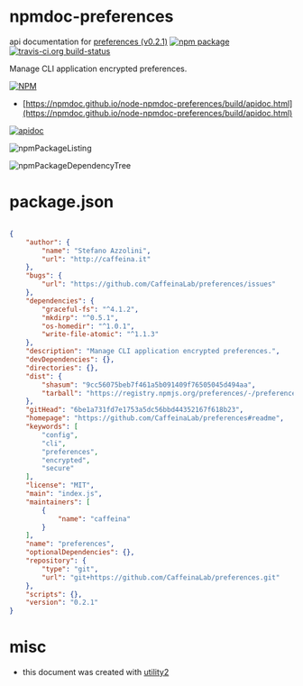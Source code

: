 # npmdoc-preferences

api documentation for  [preferences (v0.2.1)](https://github.com/CaffeinaLab/preferences#readme)  [![npm package](https://img.shields.io/npm/v/npmdoc-preferences.svg?style=flat-square)](https://www.npmjs.org/package/npmdoc-preferences) [![travis-ci.org build-status](https://api.travis-ci.org/npmdoc/node-npmdoc-preferences.svg)](https://travis-ci.org/npmdoc/node-npmdoc-preferences)

Manage CLI application encrypted preferences.

[![NPM](https://nodei.co/npm/preferences.png?downloads=true&downloadRank=true&stars=true)](https://www.npmjs.com/package/preferences)

- [https://npmdoc.github.io/node-npmdoc-preferences/build/apidoc.html](https://npmdoc.github.io/node-npmdoc-preferences/build/apidoc.html)

[![apidoc](https://npmdoc.github.io/node-npmdoc-preferences/build/screenCapture.buildCi.browser.%252Ftmp%252Fbuild%252Fapidoc.html.png)](https://npmdoc.github.io/node-npmdoc-preferences/build/apidoc.html)

![npmPackageListing](https://npmdoc.github.io/node-npmdoc-preferences/build/screenCapture.npmPackageListing.svg)

![npmPackageDependencyTree](https://npmdoc.github.io/node-npmdoc-preferences/build/screenCapture.npmPackageDependencyTree.svg)



# package.json

```json

{
    "author": {
        "name": "Stefano Azzolini",
        "url": "http://caffeina.it"
    },
    "bugs": {
        "url": "https://github.com/CaffeinaLab/preferences/issues"
    },
    "dependencies": {
        "graceful-fs": "^4.1.2",
        "mkdirp": "^0.5.1",
        "os-homedir": "^1.0.1",
        "write-file-atomic": "^1.1.3"
    },
    "description": "Manage CLI application encrypted preferences.",
    "devDependencies": {},
    "directories": {},
    "dist": {
        "shasum": "9cc56075beb7f461a5b091409f76505045d494aa",
        "tarball": "https://registry.npmjs.org/preferences/-/preferences-0.2.1.tgz"
    },
    "gitHead": "6be1a731fd7e1753a5dc56bbd44352167f618b23",
    "homepage": "https://github.com/CaffeinaLab/preferences#readme",
    "keywords": [
        "config",
        "cli",
        "preferences",
        "encrypted",
        "secure"
    ],
    "license": "MIT",
    "main": "index.js",
    "maintainers": [
        {
            "name": "caffeina"
        }
    ],
    "name": "preferences",
    "optionalDependencies": {},
    "repository": {
        "type": "git",
        "url": "git+https://github.com/CaffeinaLab/preferences.git"
    },
    "scripts": {},
    "version": "0.2.1"
}
```



# misc
- this document was created with [utility2](https://github.com/kaizhu256/node-utility2)
